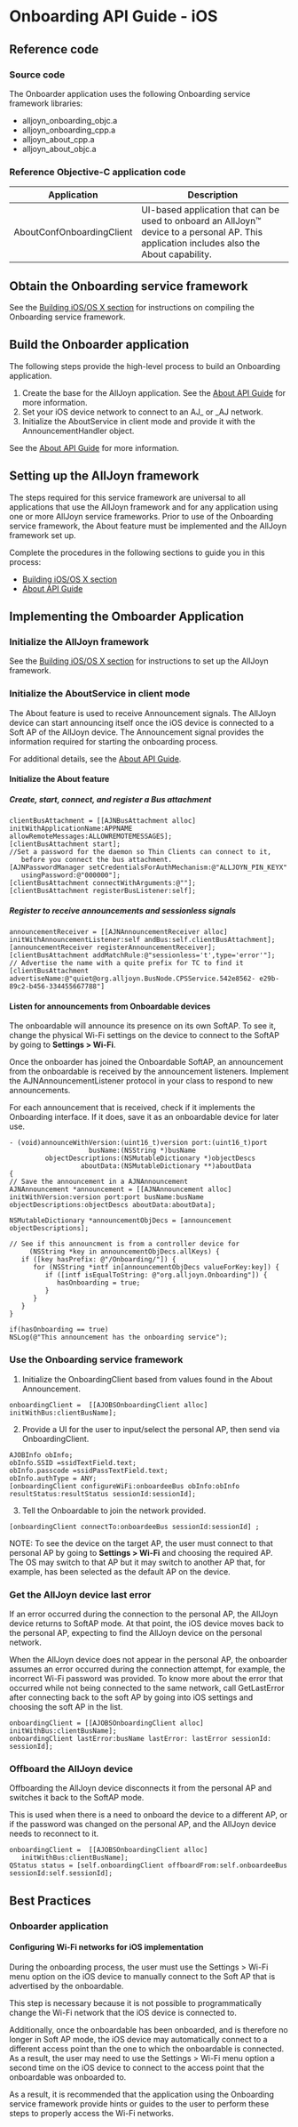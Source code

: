 # Onboarding API Guide - iOS

## Reference code

### Source code

The Onboarder application uses the following Onboarding 
service framework libraries:

* alljoyn_onboarding_objc.a
* alljoyn_onboarding_cpp.a
* alljoyn_about_cpp.a
* alljoyn_about_objc.a

### Reference Objective-C application code

| Application | Description |
|---|---|
| AboutConfOnboardingClient | UI-based application that can be used to onboard an AllJoyn&trade; device to a personal AP. This application includes also the About capability. |

## Obtain the Onboarding service framework

See the [Building iOS/OS X section][building-ios] for
instructions on compiling the Onboarding service framework.

## Build the Onboarder application

The following steps provide the high-level process to build an 
Onboarding application.

1. Create the base for the AllJoyn application. See the 
[About API Guide][about-api-guide-ios] for more information.
2. Set your iOS device network to connect to an AJ_ or _AJ network.
3. Initialize the AboutService in client mode and provide it 
with the AnnouncementHandler object.

See the [About API Guide][about-api-guide-ios] for more information.

## Setting up the AllJoyn framework

The steps required for this service framework are universal 
to all applications that use the AllJoyn framework and for 
any application using one or more AllJoyn service frameworks. 
Prior to use of the Onboarding service framework, the About 
feature must be implemented and the AllJoyn framework set up.

Complete the procedures in the following sections to guide 
you in this process:

* [Building iOS/OS X section][building-ios]
* [About API Guide][about-api-guide-ios]

## Implementing the Omboarder Application

### Initialize the AllJoyn framework

See the [Building iOS/OS X section][building-ios] for 
instructions to set up the AllJoyn framework.

### Initialize the AboutService in client mode

The About feature is used to receive Announcement signals. 
The AllJoyn device can start announcing itself once the iOS 
device is connected to a Soft AP of the AllJoyn device. The 
Announcement signal provides the information required for 
starting the onboarding process.

For additional details, see the [About API Guide][about-api-guide-ios].

#### Initialize the About feature

##### Create, start, connect, and register a Bus attachment

```
clientBusAttachment = [[AJNBusAttachment alloc] initWithApplicationName:APPNAME
allowRemoteMessages:ALLOWREMOTEMESSAGES]; 
[clientBusAttachment start];
//Set a password for the daemon so Thin Clients can connect to it, 
   before you connect the bus attachment.
[AJNPasswordManager setCredentialsForAuthMechanism:@"ALLJOYN_PIN_KEYX" 
   usingPassword:@"000000"];
[clientBusAttachment connectWithArguments:@""]; 
[clientBusAttachment registerBusListener:self];
```

##### Register to receive announcements and sessionless signals

```
announcementReceiver = [[AJNAnnouncementReceiver alloc] 
initWithAnnouncementListener:self andBus:self.clientBusAttachment]; 
[announcementReceiver registerAnnouncementReceiver]; 
[clientBusAttachment addMatchRule:@"sessionless='t',type='error'"];
// Advertise the name with a quite prefix for TC to find it
[clientBusAttachment advertiseName:@"quiet@org.alljoyn.BusNode.CPSService.542e8562- e29b-89c2-b456-334455667788"]
```

#### Listen for announcements from Onboardable devices

The onboardable will announce its presence on its own SoftAP. 
To see it, change the physical Wi-Fi settings on the device 
to connect to the SoftAP by going to **Settings > Wi-Fi**.

Once the onboarder has joined the Onboardable SoftAP, an 
announcement from the onboardable is received by the announcement 
listeners. Implement the AJNAnnouncementListener protocol in 
your class to respond to new announcements.

For each announcement that is received, check if it implements 
the Onboarding interface. If it does, save it as an onboardable 
device for later use.

```
- (void)announceWithVersion:(uint16_t)version port:(uint16_t)port
                    busName:(NSString *)busName 
         objectDescriptions:(NSMutableDictionary *)objectDescs
                  aboutData:(NSMutableDictionary **)aboutData
{
// Save the announcement in a AJNAnnouncement 
AJNAnnouncement *announcement = [[AJNAnnouncement alloc] 
initWithVersion:version port:port busName:busName 
objectDescriptions:objectDescs aboutData:aboutData];

NSMutableDictionary *announcementObjDecs = [announcement objectDescriptions];

// See if this announcment is from a controller device for 
     (NSString *key in announcementObjDecs.allKeys) {
   if ([key hasPrefix: @"/Onboarding/"]) {
      for (NSString *intf in[announcementObjDecs valueForKey:key]) {
         if ([intf isEqualToString: @"org.alljoyn.Onboarding"]) {
            hasOnboarding = true;
         }
      }
   }
}

if(hasOnboarding == true)
NSLog(@"This announcement has the onboarding service");
```

### Use the Onboarding service framework

1. Initialize the OnboardingClient based from values found 
in the About Announcement.

```
onboardingClient =	[[AJOBSOnboardingClient alloc]
initWithBus:clientBusName];
```

2. Provide a UI for the user to input/select the personal AP, 
then send via OnboardingClient.

```
AJOBInfo obInfo;
obInfo.SSID =ssidTextField.text; 
obInfo.passcode =ssidPassTextField.text; 
obInfo.authType = ANY;
[onboardingClient configureWiFi:onboardeeBus obInfo:obInfo 
resultStatus:resultStatus sessionId:sessionId];
```

3. Tell the Onboardable to join the network provided.

```
[onboardingClient connectTo:onboardeeBus sessionId:sessionId] ;
```

NOTE: To see the device on the target AP, the user must connect 
to that personal AP by going to **Settings > Wi-Fi** and 
choosing the required AP. The OS may switch to that AP but 
it may switch to another AP that, for example, has been selected 
as the default AP on the device.

### Get the AllJoyn device last error

If an error occurred during the connection to the personal AP, 
the AllJoyn device returns to SoftAP mode. At that point, 
the iOS device moves back to the personal AP, expecting to 
find the AllJoyn device on the personal network.

When the AllJoyn device does not appear in the personal AP, 
the onboarder assumes an error occurred during the connection 
attempt, for example, the incorrect Wi-Fi password was provided. 
To know more about the error that occurred while not being 
connected to the same network, call GetLastError after connecting 
back to the soft AP by going into iOS settings and choosing 
the soft AP in the list.

```
onboardingClient = [[AJOBSOnboardingClient alloc] initWithBus:clientBusName];
onboardingClient lastError:busName lastError: lastError sessionId: sessionId];
```

### Offboard the AllJoyn device

Offboarding the AllJoyn device disconnects it from the personal 
AP and switches it back to the SoftAP mode.

This is used when there is a need to onboard the device to a 
different AP, or if the password was changed on the personal AP, 
and the AllJoyn device needs to reconnect to it.

```
onboardingClient =	[[AJOBSOnboardingClient alloc] 
   initWithBus:clientBusName]; 
QStatus status = [self.onboardingClient offboardFrom:self.onboardeeBus sessionId:self.sessionId];
```

## Best Practices

### Onboarder application

#### Configuring Wi-Fi networks for iOS implementation

During the onboarding process, the user must use the Settings > Wi-Fi 
menu option on the iOS device to manually connect to the Soft AP 
that is advertised by the onboardable.
 
This step is necessary because it is not possible to programmatically 
change the Wi-Fi network that the iOS device is connected to.

Additionally, once the onboardable has been onboarded, and is 
therefore no longer in Soft AP mode, the iOS device may automatically 
connect to a different access point than the one to which the 
onboardable is connected. As a result, the user may need to use 
the Settings > Wi-Fi menu option a second time on the iOS 
device to connect to the access point that the onboardable 
was onboarded to.

As a result, it is recommended that the application using the 
Onboarding service framework provide hints or guides to the user 
to perform these steps to properly access the Wi-Fi networks.


[building-ios]: /develop/building/ios_osx
[about-api-guide-ios]: /develop/api-guides/about/ios